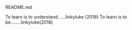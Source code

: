 README.md

To learn is to understand......linkyluke (2018)
To learn is to be........linkyluke(2018)
